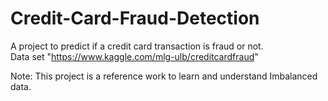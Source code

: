 # Credit-Card-Fraud-Detection
A project to predict if a credit card transaction is fraud or not.<br>
 Data set 
 "https://www.kaggle.com/mlg-ulb/creditcardfraud"

Note: This project is a reference work to learn and understand Imbalanced data. 
